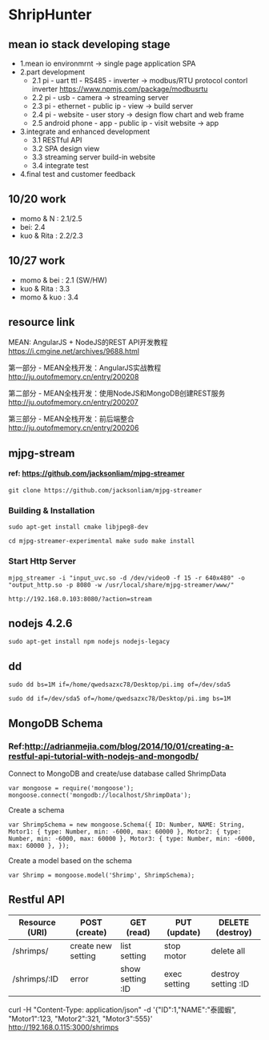 # ShripHunter

## mean io stack developing stage

- 1.mean io environmrnt -> single page application SPA
- 2.part development
	- 2.1 pi - uart ttl - RS485 - inverter -> modbus/RTU protocol contorl inverter
	https://www.npmjs.com/package/modbusrtu
	- 2.2 pi - usb - camera -> streaming server
	- 2.3 pi - ethernet - public ip - view -> build server
	- 2.4 pi - website - user story -> design flow chart and web frame
	- 2.5 android phone - app - public ip - visit website -> app
- 3.integrate and enhanced development
	- 3.1 RESTful API 
	- 3.2 SPA design view
	- 3.3 streaming server build-in website
	- 3.4 integrate test
- 4.final test and customer feedback

## 10/20 work
- momo & N : 2.1/2.5
- bei: 2.4 
- kuo & Rita : 2.2/2.3

## 10/27 work
- momo & bei : 2.1 (SW/HW)
- kuo & Rita : 3.3
- momo & kuo : 3.4


## resource link

MEAN: AngularJS + NodeJS的REST API开发教程
https://i.cmgine.net/archives/9688.html


第一部分 - MEAN全栈开发：AngularJS实战教程
http://ju.outofmemory.cn/entry/200208

第二部分 - MEAN全栈开发：使用NodeJS和MongoDB创建REST服务 
http://ju.outofmemory.cn/entry/200207

第三部分 - MEAN全栈开发：前后端整合
http://ju.outofmemory.cn/entry/200206


## mjpg-stream
#### ref: https://github.com/jacksonliam/mjpg-streamer

`
git clone https://github.com/jacksonliam/mjpg-streamer
`

### Building & Installation
`
sudo apt-get install cmake libjpeg8-dev
`

`
cd mjpg-streamer-experimental
make
sudo make install
`

### Start Http Server
`
mjpg_streamer -i "input_uvc.so -d /dev/video0 -f 15 -r 640x480" -o "output_http.so -p 8080 -w /usr/local/share/mjpg-streamer/www/"
`

`
http://192.168.0.103:8080/?action=stream
`


## nodejs 4.2.6
`
sudo apt-get install npm nodejs nodejs-legacy 
`

## dd
`
sudo dd bs=1M if=/home/qwedsazxc78/Desktop/pi.img of=/dev/sda5
`

`
sudo dd if=/dev/sda5 of=/home/qwedsazxc78/Desktop/pi.img bs=1M
`


## MongoDB Schema
### Ref:http://adrianmejia.com/blog/2014/10/01/creating-a-restful-api-tutorial-with-nodejs-and-mongodb/

Connect to MongoDB and create/use database called ShrimpData

`
var mongoose = require('mongoose');
mongoose.connect('mongodb://localhost/ShrimpData');
`


Create a schema

`
var ShrimpSchema = new mongoose.Schema({
  ID: Number,
  NAME: String,
  Motor1: { type: Number, min: -6000, max: 60000 },
  Motor2: { type: Number, min: -6000, max: 60000 },
  Motor3: { type: Number, min: -6000, max: 60000 },
});
`


Create a model based on the schema

`var Shrimp = mongoose.model('Shrimp', ShrimpSchema);`



## Restful API

| Resource (URI) | POST (create)      | GET (read)       | PUT (update)       | DELETE (destroy)    |
|----------------|--------------------|------------------|--------------------|---------------------|
| /shrimps/      | create new setting | list setting     | stop motor         | delete all          |
| /shrimps/:ID   | error              | show setting :ID | exec setting       | destroy setting :ID |



curl -H "Content-Type: application/json" -d '{"ID":1,"NAME":"泰國蝦", "Motor1":123,  "Motor2":321,  "Motor3":555}' http://192.168.0.115:3000/shrimps

